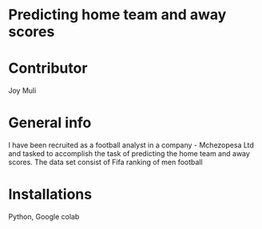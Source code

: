 # Predicting home team and away scores

# Contributor
Joy Muli

# General info
I have been recruited as a football analyst in a company - Mchezopesa Ltd and tasked to accomplish the task of predicting the home team and away scores. The data set consist of Fifa ranking of men football

# Installations
Python, Google colab
